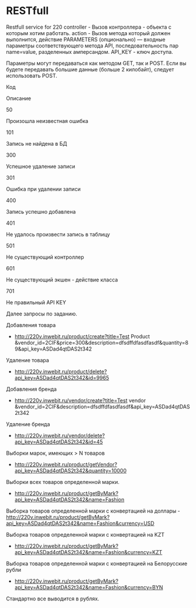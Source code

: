 # RESTfull
Restfull service for 220
controller - Вызов контроллера - объекта с которым хотим работать.
action - Вызов метода который должен выполнится, действие
PARAMETERS (опционально) — входные параметры соответствующего метода API, последовательность пар name=value, разделенных амперсандом. 
API_KEY - ключ доступа.


Параметры могут передаваться как методом GET, так и POST. Если вы будете передавать большие данные (больше 2 килобайт), следует использовать POST.

Код

Описание

50

Произошла неизвестная ошибка

101

Запись не найдена в БД 

300

Успешное удаление записи

301

Ошибка при удалении записи

400

Запись успешно добавлена

401

Не удалось произвести запись в таблицу

501

Не существующий контроллер

601

Не существующий экшен - действие класса 

701

Не правильный API KEY

 Далее запросы по заданию.

Добавления товара 
- http://220v.inwebit.ru/product/create?title=Test Product &vendor_id=2CIF&price=300&description=dfsdffdfasdfasdf&quantity=89&api_key=ASDad4qtDAS2t342

Удаление товара
- http://220v.inwebit.ru/product/delete?api_key=ASDad4qtDAS2t342&id=9965

Добавления бренда
- http://220v.inwebit.ru/vendor/create?title=Test vendor &vendor_id=2CIF&description=dfsdffdfasdfasdf&api_key=ASDad4qtDAS2t342

Удаление бренда
- http://220v.inwebit.ru/vendor/delete?api_key=ASDad4qtDAS2t342&id=45  

Выборки марок, имеющих > N товаров
- http://220v.inwebit.ru/product/getVendor?api_key=ASDad4qtDAS2t342&quantity=10000

Выборки всех товаров определенной марки.
- http://220v.inwebit.ru/product/getByMark?api_key=ASDad4qtDAS2t342&name=Fashion 

Выборка товаров определенной марки с конвертацией на доллары
-http://220v.inwebit.ru/product/getByMark?api_key=ASDad4qtDAS2t342&name=Fashion&currency=USD 

Выборка товаров определенной марки с конвертацией на KZT
- http://220v.inwebit.ru/product/getByMark?api_key=ASDad4qtDAS2t342&name=Fashion&currency=KZT

Выборка товаров определенной марки с конвертацией на Белорусские рубли
- http://220v.inwebit.ru/product/getByMark?api_key=ASDad4qtDAS2t342&name=Fashion&currency=BYN

Стандартно все выводится в рублях.
